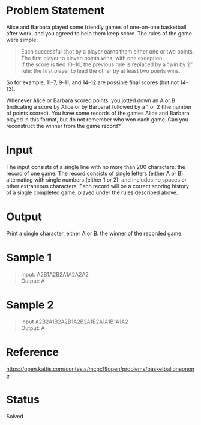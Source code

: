 # Problem Statement
Alice and Barbara played some friendly games of one-on-one basketball after work, and you agreed to help them keep score. The rules of the game were simple:
> Each successful shot by a player earns them either one or two points. <br>
> The first player to eleven points wins, with one exception. <br>
> If the score is tied 10–10, the previous rule is replaced by a “win by 2” rule: the first player to lead the other by at least two points wins.<br>

So for example, 11–7, 9–11, and 14–12 are possible final scores (but not 14–13).

Whenever Alice or Barbara scored points, you jotted down an A or B (indicating a score by Alice or by Barbara) followed by a 1 or 2 (the number of points scored). You have some records of the games Alice and Barbara played in this format, but do not remember who won each game. Can you reconstruct the winner from the game record?

# Input
The input consists of a single line with no more than 200 characters: the record of one game. The record consists of single letters (either A or B) alternating with single numbers (either 1 or 2), and includes no spaces or other extraneous characters. Each record will be a correct scoring history of a single completed game, played under the rules described above.

# Output
Print a single character, either A or B: the winner of the recorded game.

# Sample 1
> Input: A2B1A2B2A1A2A2A2<br>
> Output: A

# Sample 2
> Input A2B2A1B2A2B1A2B2A1B2A1A1B1A1A2<br>
> Output: A

# Reference
https://open.kattis.com/contests/mcpc19open/problems/basketballoneonone

# Status
Solved
